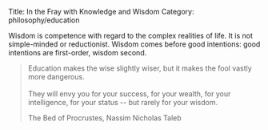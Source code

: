 Title: In the Fray with Knowledge and Wisdom
Category: philosophy/education

Wisdom is competence with regard to the complex realities of life. It is not simple-minded or reductionist. Wisdom comes before good intentions: good intentions are first-order, wisdom second.


> Education makes the wise slightly wiser, but it makes the fool vastly more dangerous.
  <br><br>
  They will envy you for your success, for your wealth, for your intelligence, for your status -- but rarely for your wisdom.
    <p class="annotation">
        The Bed of Procrustes, Nassim Nicholas Taleb    
    </p>

